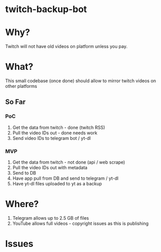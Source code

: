 # twitch-backup-bot

# Why?

Twitch will not have old videos on platform unless you pay.

# What?

This small codebase (once done) should allow to mirror twitch videos on other platforms

## So Far

### PoC
1. Get the data from twitch - done (twitch RSS)
2. Pull the video IDs out - done needs work
3. Send video IDs to telegram bot / yt-dl

### MVP
1. Get the data from twitch - not done (api / web scrape)
2. Pull the video IDs out with metadata 
3. Send to DB
4. Have app pull from DB and send to telegram / yt-dl
5. Have yt-dl files uploaded to yt as a backup

# Where?

1. Telegram allows up to 2.5 GB of files
2. YouTube allows full videos - copyright issues as this is publishing

# Issues
